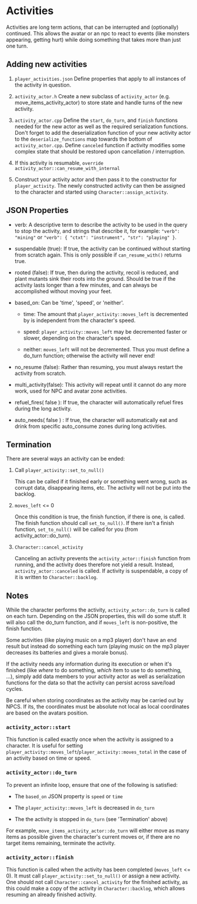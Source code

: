 # Activities

Activities are long term actions, that can be interrupted and (optionally)
continued. This allows the avatar or an npc to react to events (like
monsters appearing, getting hurt) while doing something that takes more
than just one turn.

## Adding new activities

1. `player_activities.json` Define properties that apply to all instances
of the activity in question.

2. `activity_actor.h` Create a new subclass of `activity_actor`
(e.g. move_items_activity_actor) to store state and handle turns of the
new activity.

3. `activity_actor.cpp` Define the `start`, `do_turn`, and `finish`
functions needed for the new actor as well as the required serialization
functions. Don't forget to add the deserialization function of your new
activity actor to the `deserialize_functions` map towards the bottom of
`activity_actor.cpp`. Define `canceled` function if activity modifies
some complex state that should be restored upon cancellation / interruption.

4. If this activity is resumable, `override` 
`activity_actor::can_resume_with_internal`

5. Construct your activity actor and then pass it to the constructor for
`player_activity`. The newly constructed activity can then be assigned
to the character and started using `Character::assign_activity`.

## JSON Properties

* verb: A descriptive term to describe the activity to be used in the
query to stop the activity, and strings that describe it, for example:
`"verb": "mining"` or
`"verb": { "ctxt": "instrument", "str": "playing" }`.

* suspendable (true): If true, the activity can be continued without
starting from scratch again. This is only possible if `can_resume_with()`
returns true.

* rooted (false): If true, then during the activity, recoil is reduced,
and plant mutants sink their roots into the ground. Should be true if the
activity lasts longer than a few minutes, and can always be accomplished
without moving your feet.

* based_on: Can be 'time', 'speed', or 'neither'.

    * time: The amount that `player_activity::moves_left` is
    decremented by is independent from the character's speed.

    * speed: `player_activity::moves_left` may be decremented faster
    or slower, depending on the character's speed.

    * neither: `moves_left` will not be decremented. Thus you must
    define a do_turn function; otherwise the activity will never end!

* no_resume (false): Rather than resuming, you must always restart the
activity from scratch.

* multi_activity(false): This activity will repeat until it cannot do
any more work, used for NPC and avatar zone activities.

* refuel_fires( false ): If true, the character will automatically refuel
fires during the long activity.

* auto_needs( false ) : If true, the character will automatically eat and
drink from specific auto_consume zones during long activities.

## Termination

There are several ways an activity can be ended:

1. Call `player_activity::set_to_null()`

    This can be called if it finished early or something went wrong,
    such as corrupt data, disappearing items, etc. The activity will
    not be put into the backlog.

2. `moves_left` <= 0

    Once this condition is true, the finish function, if there is one,
    is called. The finish function should call `set_to_null()`. If
    there isn't a finish function, `set_to_null()` will be called
    for you (from activity_actor::do_turn).

3. `Character::cancel_activity`

    Canceling an activity prevents the `activity_actor::finish`
    function from running, and the activity does therefore not yield a
    result. Instead, `activity_actor::canceled` is called. If activity is
    suspendable, a copy of it is written to `Character::backlog`.

## Notes

While the character performs the activity,
`activity_actor::do_turn` is called on each turn. Depending on the
JSON properties, this will do some stuff. It will also call the do_turn
function, and if `moves_left` is non-positive, the finish function.

Some activities (like playing music on a mp3 player) don't have an end
result but instead do something each turn (playing music on the mp3
player decreases its batteries and gives a morale bonus).

If the activity needs any information during its execution or when
it's finished (like *where* to do something, *which* item to use to do
something, ...), simply add data members to your activity actor as well
as serialization functions for the data so that the activity can persist
across save/load cycles.

Be careful when storing coordinates as the activity may be carried out
by NPCS. If its, the coordinates must be absolute not local as local
coordinates are based on the avatars position.

### `activity_actor::start`

This function is called exactly once when the activity
is assigned to a character. It is useful for setting
`player_activity::moves_left`/`player_activity::moves_total` in the case
of an activity based on time or speed.

### `activity_actor::do_turn`

To prevent an infinite loop, ensure that one of the following is
satisfied:

- The `based_on` JSON property is `speed` or `time`

- The `player_activity::moves_left` is decreased in `do_turn`

- The the activity is stopped in `do_turn`  (see 'Termination' above)

For example, `move_items_activity_actor::do_turn` will either move as
many items as possible given the character's current moves or, if there
are no target items remaining, terminate the activity.

### `activity_actor::finish`

This function is called when the activity has been completed
(`moves_left` <= 0). It must call `player_activity::set_to_null()` or
assign a new activity. One should not call `Character::cancel_activity`
for the finished activity, as this could make a copy of the activity in
`Character::backlog`, which allows resuming an already finished activity.
